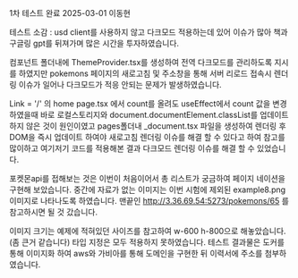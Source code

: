 1차 테스트 완료 2025-03-01 이동현

테스트 소감 : usd client를 사용하지 않고 다크모드 적용하는데 있어 이슈가 많아 책과 구글링 gpt를 뒤져가며 많은 시간을 투자하였습니다.

컴포넌트 폴더내에 ThemeProvider.tsx를 생성하여 전역 다크모드를 관리하도록 지시를 하였지만 pokemons 페이지의 새로고침 및 주소창을 통해 서버 리로드 접속시 렌더링 이슈가 일어나 다크모드가 적응 안되는 문제가 발생하였습니다.

Link = '/' 의 home page.tsx 에서 count를 올려도 useEffect에서 count 값을 변경하였을때 바로 로컬스토리지와 document.documentElement.classList를 업데이트하지 않은 것이 원인이였고 pages폴더내 _document.tsx 파일을 생성하여 렌더링 후 DOM을 즉시 업데이트 하여야 새로고침 렌더링 이슈를 해결 할 수 있다고 하여 참고를 많이하고 여기저기 코드를 적용해본 결과 다크모드 렌더링 이슈를 해결 할 수 있었습니다.

포켓몬api를 접해보는 것은 이번이 처음이어서 총 리스트가 궁금하여 페이지 네이션을 구현해 보았습니다.
중간에 자료가 없는 이미지는 이번 시험에 제외된 example8.png 이미지로 나타나도록 하였습니다. 
맨끝인 http://3.36.69.54:5273/pokemons/65 를 참고하시면 될 것 갔습니다.


이미지 크기는 예제에 적혀있던 사이즈를 참고하여 w-600 h-800으로 해놓았습니다.(좀 큰거 같습니다)
타입 지정은 모두 적용하지 못하였습니다.
테스트 결과물은 도커를 통해 이미지화 하여 aws와 가비아를 통해 도메인을 구현한 뒤 이력서에 주소를 첨부하였습니다.


